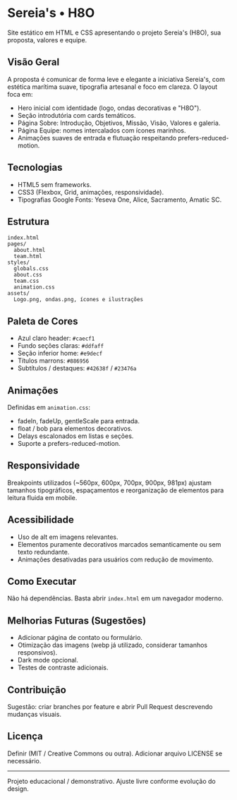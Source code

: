 # Sereia's • H8O

Site estático em HTML e CSS apresentando o projeto Sereia's (H8O), sua proposta, valores e equipe.

## Visão Geral
A proposta é comunicar de forma leve e elegante a iniciativa Sereia's, com estética marítima suave, tipografia artesanal e foco em clareza. O layout foca em:
- Hero inicial com identidade (logo, ondas decorativas e "H8O").
- Seção introdutória com cards temáticos.
- Página Sobre: Introdução, Objetivos, Missão, Visão, Valores e galeria.
- Página Equipe: nomes intercalados com ícones marinhos.
- Animações suaves de entrada e flutuação respeitando prefers-reduced-motion.

## Tecnologias
- HTML5 sem frameworks.
- CSS3 (Flexbox, Grid, animações, responsividade).
- Tipografias Google Fonts: Yeseva One, Alice, Sacramento, Amatic SC.

## Estrutura
```
index.html
pages/
  about.html
  team.html
styles/
  globals.css
  about.css
  team.css
  animation.css
assets/
  Logo.png, ondas.png, ícones e ilustrações
```

## Paleta de Cores
- Azul claro header: `#caecf1`
- Fundo seções claras: `#ddfaff`
- Seção inferior home: `#e9decf`
- Títulos marrons: `#886956`
- Subtítulos / destaques: `#42638f` / `#23476a`

## Animações
Definidas em `animation.css`:
- fadeIn, fadeUp, gentleScale para entrada.
- float / bob para elementos decorativos.
- Delays escalonados em listas e seções.
- Suporte a prefers-reduced-motion.

## Responsividade
Breakpoints utilizados (~560px, 600px, 700px, 900px, 981px) ajustam tamanhos tipográficos, espaçamentos e reorganização de elementos para leitura fluida em mobile.

## Acessibilidade
- Uso de alt em imagens relevantes.
- Elementos puramente decorativos marcados semanticamente ou sem texto redundante.
- Animações desativadas para usuários com redução de movimento.

## Como Executar
Não há dependências. Basta abrir `index.html` em um navegador moderno.

## Melhorias Futuras (Sugestões)
- Adicionar página de contato ou formulário.
- Otimização das imagens (webp já utilizado, considerar tamanhos responsivos). 
- Dark mode opcional.
- Testes de contraste adicionais.

## Contribuição
Sugestão: criar branches por feature e abrir Pull Request descrevendo mudanças visuais.

## Licença
Definir (MIT / Creative Commons ou outra). Adicionar arquivo LICENSE se necessário.

---
Projeto educacional / demonstrativo. Ajuste livre conforme evolução do design.
